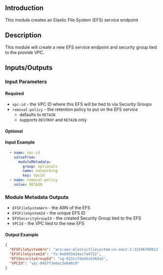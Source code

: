 ## Introduction

This module creates an Elastic File System (EFS) service endpoint

## Description

This module will create a new EFS service endpoint and security group tied to the provide VPC.

## Inputs/Outputs

### Input Parameters

#### Required

- `vpc-id` - the VPC ID where this EFS will be tied to via Security Groups
- `removal-policy` - the retention policy to put on the EFS service
  - defaults to `RETAIN`
  - supports `DESTROY` and `RETAIN` only

#### Optional

#### Input Example

```yaml
  - name: vpc-id
    valueFrom:
      moduleMetadata:
        group: optionals
        name: networking
        key: VpcId
  - name: removal-policy
    value: RETAIN
```

### Module Metadata Outputs

- `EFSFileSystemArn` - the ARN of the EFS
- `EFSFileSystemId` - the unique EFS ID
- `EFSSecurityGroupId` - the created Security Group tied to the EFS
- `VPCId` - the VPC tied to the new EFS

#### Output Example

```json
{
  "EFSFileSystemArn": "arn:aws:elasticfilesystem:us-east-1:12346789012:file-system/fs-0e8893424acfa4722",
  "EFSFileSystemId": "fs-0e8893424acfa4722",
  "EFSSecurityGroupId": "sg-022ccfda45c636da2",
  "VPCId": "vpc-0457f3e6ac3e648c0"
}
```
